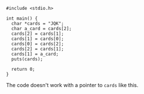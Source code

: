 ```
#include <stdio.h>

int main() {
  char *cards = "JQK";
  char a_card = cards[2];
  cards[2] = cards[1];
  cards[1] = cards[0];
  cards[0] = cards[2];
  cards[2] = cards[1];
  cards[1] = a_card;
  puts(cards);

  return 0;
}
```

The code doesn't work with a pointer to `cards` like this.
